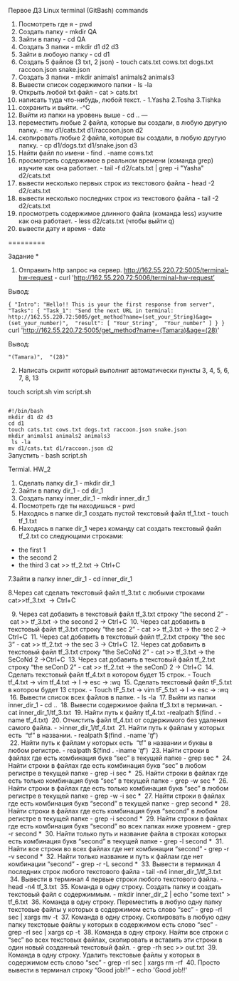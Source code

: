 Первое ДЗ 
Linux terminal (GitBash) commands

1) Посмотреть где я - pwd
2) Создать папку - mkdir QA
3) Зайти в папку - cd QA
4) Создать 3 папки - mkdir d1 d2 d3
5) Зайти в любоую папку - cd d1
6) Создать 5 файлов (3 txt, 2 json) - touch cats.txt cows.txt dogs.txt raccoon.json snake.json
7) Создать 3 папки - mkdir animals1 animals2 animals3 
8) Вывести список содержимого папки - ls -la
9) Открыть любой txt файл - cat > cats.txt
10) написать туда что-нибудь, любой текст. - 1.Yasha 2.Tosha 3.Tishka 
11) сохранить и выйти. -^C 
12) Выйти из папки на уровень выше - cd ..
—
13) переместить любые 2 файла, которые вы создали, в любую другую папку.  - mv d1/cats.txt d1/raccoon.json d2
14) скопировать любые 2 файла, которые вы создали, в любую другую папку. - cp d1/dogs.txt d1/snake.json d3
15) Найти файл по имени - find . -name cows.txt
16) просмотреть содержимое в реальном времени (команда grep) изучите как она работает. - tail -f d2/cats.txt | grep -i "Yasha" d2/cats.txt
17) вывести несколько первых строк из текстового файла - head -2 d2/cats.txt
18) вывести несколько последних строк из текстового файла - tail -2 d2/cats.txt
19) просмотреть содержимое длинного файла (команда less) изучите как она работает. - less d2/cats.txt (чтобы выйти  q)
20) вывести дату и время - date

    
=========

Задание *
1) Отправить http запрос на сервер.
http://162.55.220.72:5005/terminal-hw-request - curl 'http://162.55.220.72:5006/terminal-hw-request’

 Вывод: 

``
{
  "Intro": "Hello!! This is your the first response from server", 
  "Tasks": {
    "Task_1": "Send the next URL in terminal: http://162.55.220.72:5005/get_method?name=(set_your_String)&age=(set_your_number)", 
    "result": [
      "Your_String", 
      "Your_number"
    ]
  }
}
`` 
curl 'http://162.55.220.72:5005/get_method?name=(Tamara)&age=(28)' 

Вывод: 

``
"(Tamara)", 
  "(28)"
``
   

2) Написать скрипт который выполнит автоматически пункты 3, 4, 5, 6, 7, 8, 13



touch script.sh
vim script.sh

<code>
#!/bin/bash
mkdir d1 d2 d3
cd d1
touch cats.txt cows.txt dogs.txt raccoon.json snake.json
mkdir animals1 animals2 animals3 
 ls -la            
mv d1/cats.txt d1/raccoon.json d2   
</code>
Запустить - bash script.sh



Termial. HW_2
1. Сделать папку dir_1 - mkdir dir_1
2. Зайти в папку dir_1 -  cd dir_1
3. Создать папку inner_dir_1 - mkdir inner_dir_1
4. Посмотреть где ты находишься - pwd
5. Находясь в папке dir_1 создать пустой текстовый файл tf_1.txt - touch tf_1.txt
6. Находясь в папке dir_1 через команду cat создать текстовый файл tf_2.txt со следующими строками:
- the first 1
- the second 2
- the third 3
cat >> tf_2.txt -> Ctrl+C

7.Зайти в папку inner_dir_1 - cd inner_dir_1

8.Через cat сделать текстовый файл tf_3.txt c любыми строками cat>>tf_3.txt  -> Ctrl+C

 
 9. Через cat добавить в текстовый файл tf_3.txt строку “the second 2” - cat >> tf_3.txt -> the second 2 -> Ctrl+C
 10. Через cat добавить в текстовый файл tf_3.txt строку “the sec 2” - cat >> tf_3.txt -> the sec 2 -> Ctrl+C
 11. Через cat добавить в текстовый файл tf_2.txt строку “the sec 3” - cat >> tf_2.txt -> the sec 3 -> Ctrl+C
 12. Через cat добавить в текстовый файл tf_3.txt строку “the SeCoNd 2” - 	cat >> tf_3.txt -> the SeCoNd 2 ->Ctrl+C
 13. Через cat добавить в текстовый файл tf_2.txt строку “the seConD 2” - cat >> tf_2.txt -> the seConD 2 -> Ctrl+C
 14. Сделать текстовый файл tf_4.txt в котором будет 15 строк. - Touch tf_4.txt -> vim tf_4.txt -> I -> esc -> :wq
 15. Сделать текстовый файл tF_5.txt в котором будет 13 строк. - Touch tF_5.txt -> vim tF_5.txt -> I -> esc -> :wq
 16. Вывести список всех файлов в папке. - ls -la
 17. Выйти из папки inner_dir_1 - cd ..
 18. Вывести содержимое файла tf_3.txt в терминал. - cat inner_dir_1/tf_3.txt
 19. Найти путь к файлу tf_4.txt -realpath $(find . -name tf_4.txt)
 20. Отчистить файл tf_4.txt от содержимого без удаления самого файла. - >inner_dir_1/tf_4.txt
 21. Найти путь к файлам у которых есть  “tf” в названии.  - realpath $(find . -name '*tf*')  
 22. Найти путь к файлам у которых есть  “tf” в названии и буквы в любом регистре. - realpath $(find . -iname '*tf*') 
 23. Найти строки в файлах где есть комбинация букв “sec” в текущей папке - grep sec *
 24. Найти строки в файлах где есть комбинация букв “sec” в любом регистре в текущей папке - grep -i sec *
 25. Найти строки в файлах где есть только комбинация букв “sec” в текущей папке - grep -w sec *
 26. Найти строки в файлах где есть только комбинация букв “sec” в любом регистре в текущей папке - grep -w -i sec *
 27. Найти строки в файлах где есть комбинация букв “second” в текущей папке - grep second *
 28. Найти строки в файлах где есть комбинация букв “second” в любом регистре в текущей папке - grep -i second *
 29. Найти строки в файлах где есть комбинация букв “second” во всех папках ниже уровнем - grep -r second *
 30. Найти только путь и название файла в строках которых есть комбинация букв “second” в текущей папке - grep -l second *
 31. Найти все строки во всех файлах где нет комбинации “second” - grep -r -v second *
 32. Найти только название и путь к файлам где нет комбинации “second” - grep -r -L second *
 33. Вывести в терминал 4 последних строк любого текстового файла - tail -n4 inner_dir_1/tf_3.txt
 34. Вывести в терминал 4 первые строки любого текстового файла. -  head -n4 tf_3.txt
 35. Команда в одну строку. Создать папку и создать текстовый файл с содержиммым.  - mkdir inner_dir_2 | echo "some text" > tf_6.txt
 36. Команда в одну строку. Переместить в любую одну папку текстовые файлы у которых в содержимом есть слово “sec” - grep -rl sec | xargs mv -t
 37. Команда в одну строку. Скопировать в любую одну папку текстовые файлы у которых в содержимом есть слово “sec” - grep -rl sec | xargs cp -t
 38. Команда в одну строку. Найти все строки c “sec” во всех текстовых файлах, скопировать и вставить эти строки в один новый созданный текстовый файл. - grep -rh sec >> out.txt
 39. Команда в одну строку. Удалить текстовые файлы у которых в содержимом есть слово “sec” - grep -rl sec | xargs rm -rf
 40. Просто вывести в терминал строку “Good job!!” - echo 'Good job!!'

